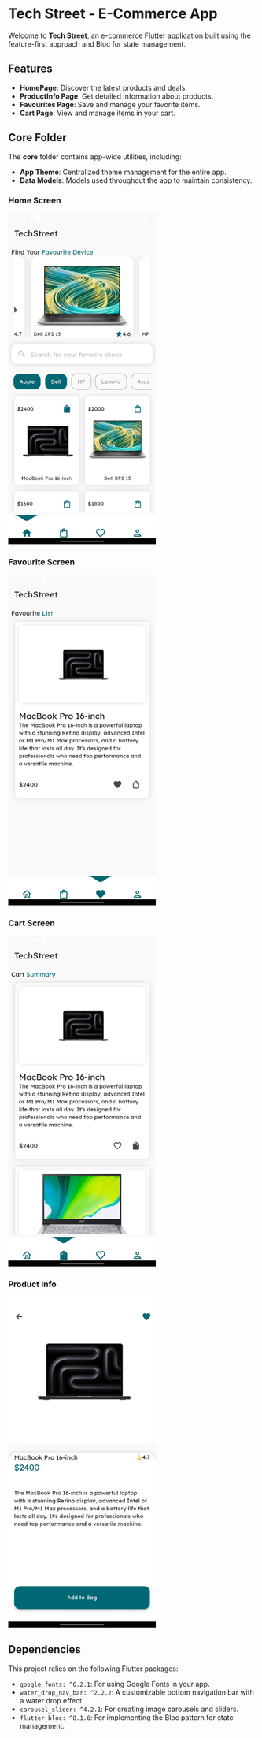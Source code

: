 # Tech Street - E-Commerce App

Welcome to **Tech Street**, an e-commerce Flutter application built using the feature-first approach and Bloc for state management.

## Features

- **HomePage**: Discover the latest products and deals.
- **ProductInfo Page**: Get detailed information about products.
- **Favourites Page**: Save and manage your favorite items.
- **Cart Page**: View and manage items in your cart.

## Core Folder

The **core** folder contains app-wide utilities, including:

- **App Theme**: Centralized theme management for the entire app.
- **Data Models**: Models used throughout the app to maintain consistency.

### Home Screen

<img src="screenshots/images/home_page.jpeg" alt="Home Screen" width="300"/>

### Favourite Screen

<img src="screenshots/images/favourite_page.jpeg" alt="Favorite Screen" width="300"/>

### Cart Screen

<img src="screenshots/images/cart_page.jpeg" alt="Cart Screen" width="300"/>

### Product Info

<img src="screenshots/images/product_info.jpeg" alt="Product Info" width="300"/>

## Dependencies

This project relies on the following Flutter packages:

- `google_fonts: ^6.2.1`: For using Google Fonts in your app.
- `water_drop_nav_bar: ^2.2.2`: A customizable bottom navigation bar with a water drop effect.
- `carousel_slider: ^4.2.1`: For creating image carousels and sliders.
- `flutter_bloc: ^8.1.6`: For implementing the Bloc pattern for state management.
